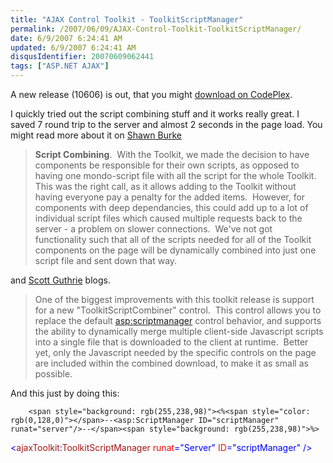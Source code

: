 ```yaml
---
title: "AJAX Control Toolkit - ToolkitScriptManager"
permalink: /2007/06/09/AJAX-Control-Toolkit-ToolkitScriptManager/
date: 6/9/2007 6:24:41 AM
updated: 6/9/2007 6:24:41 AM
disqusIdentifier: 20070609062441
tags: ["ASP.NET AJAX"]
---
```

A new release (10606) is out, that you might [download on CodePlex](http://www.codeplex.com/AtlasControlToolkit).

I quickly tried out the script combining stuff and it works really great. I saved 7 round trip to the server and almost 2 seconds in the page load. You might read more about it on [Shawn Burke](http://blogs.msdn.com/sburke/archive/2007/06/07/updated-toolkit-release-now-available.aspx)
<!-- more -->

> **Script Combining**.  With the Toolkit, we made the decision to have components be responsible for their own scripts, as opposed to having one mondo-script file with all the script for the whole Toolkit.  This was the right call, as it allows adding to the Toolkit without having everyone pay a penalty for the added items.  However, for components with deep dependancies, this could add up to a lot of individual script files which caused multiple requests back to the server - a problem on slower connections.  We've not got functionality such that all of the scripts needed for all of the Toolkit components on the page will be dynamically combined into just one script file and sent down that way.

and [Scott Guthrie](http://weblogs.asp.net/scottgu/archive/2007/06/08/new-asp-net-ajax-control-toolkit-release.aspx) blogs.

> One of the biggest improvements with this toolkit release is support for a new "ToolkitScriptCombiner" control.  This control allows you to replace the default <asp:scriptmanager> control behavior, and supports the ability to dynamically merge multiple client-side Javascript scripts into a single file that is downloaded to the client at runtime.  Better yet, only the Javascript needed by the specific controls on the page are included within the combined download, to make it as small as possible.

And this just by doing this:

        <span style="background: rgb(255,238,98)"><%<span style="color: rgb(0,128,0)"></span>--<asp:ScriptManager ID="scriptManager" runat="server"/>--</span><span style="background: rgb(255,238,98)">%>
</span>        <span style="color: rgb(0,0,255)"><</span><span style="color: rgb(163,21,21)">ajaxToolkit</span><span style="color: rgb(0,0,255)">:</span><span style="color: rgb(163,21,21)">ToolkitScriptManager</span> <span style="color: rgb(255,0,0)">runat</span><span style="color: rgb(0,0,255)">="Server"</span> <span style="color: rgb(255,0,0)">ID</span><span style="color: rgb(0,0,255)">="scriptManager"</span> <span style="color: rgb(0,0,255)">/>
</span>
[](http://11011.net/software/vspaste)
